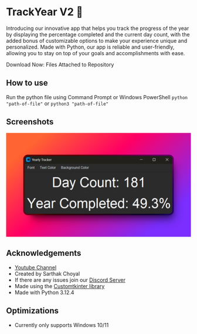 
# TrackYear V2 📅

Introducing our innovative app that helps you track the progress of the year by displaying the percentage completed and the current day count, with the added bonus of customizable options to make your experience unique and personalized. Made with Python, our app is reliable and user-friendly, allowing you to stay on top of your goals and accomplishments with ease.

Download Now: Files Attached to Repository

## How to use

Run the python file using Command Prompt or Windows PowerShell
`python "path-of-file"`
or 
`python3 "path-of-file"`


## Screenshots

![App Screenshot](85_1x_shots_so.png)


## Acknowledgements

 - [Youtube Channel](https://www.youtube.com/@SarthakChoyal?sub_confirmation=1)
 - Created by Sarthak Choyal
 - If there are any issues join our [Discord Server](https://discord.gg/GAJe275wBH)
 - Made using the [Customtkinter library](https://github.com/TomSchimansky/CustomTkinter)
 - Made with Python 3.12.4
## Optimizations

- Currently only supports Windows 10/11

